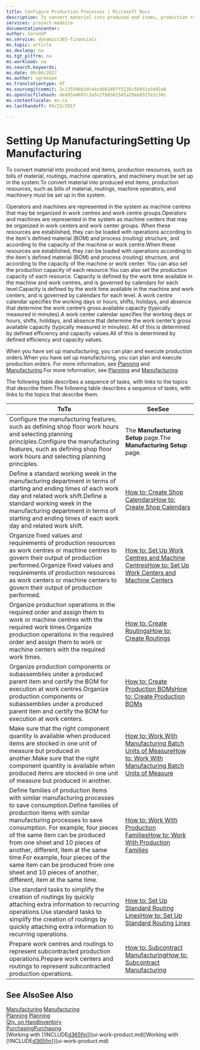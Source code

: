 ```yaml
---
title: Configure Production Processes | Microsoft Docs
description: To convert material into produced end items, production resources, such as bills of material, routings, machine operators, and machinery must be set up in the system.
services: project-madeira
documentationcenter: 
author: SorenGP
ms.service: dynamics365-financials
ms.topic: article
ms.devlang: na
ms.tgt_pltfrm: na
ms.workload: na
ms.search.keywords: 
ms.date: 09/04/2017
ms.author: sgroespe
ms.translationtype: HT
ms.sourcegitcommit: 2c13559bb3dc44cdb61697f5135c5b931e34d2a8
ms.openlocfilehash: de493a4697c3a5c2fb8581545a29ee832fe1c3dc
ms.contentlocale: en-ca
ms.lasthandoff: 09/22/2017

---
```

# <a name="setting-up-manufacturing"></a><span data-ttu-id="df4cd-103">Setting Up Manufacturing</span><span class="sxs-lookup"><span data-stu-id="df4cd-103">Setting Up Manufacturing</span></span>
<span data-ttu-id="df4cd-104">To convert material into produced end items, production resources, such as bills of material, routings, machine operators, and machinery must be set up in the system.</span><span class="sxs-lookup"><span data-stu-id="df4cd-104">To convert material into produced end items, production resources, such as bills of material, routings, machine operators, and machinery must be set up in the system.</span></span>

<span data-ttu-id="df4cd-105">Operators and machines are represented in the system as machine centres that may be organized in work centres and work centre groups.</span><span class="sxs-lookup"><span data-stu-id="df4cd-105">Operators and machines are represented in the system as machine centers that may be organized in work centers and work center groups.</span></span> <span data-ttu-id="df4cd-106">When these resources are established, they can be loaded with operations according to the item's defined material (BOM) and process (routing) structure, and according to the capacity of the machine or work centre.</span><span class="sxs-lookup"><span data-stu-id="df4cd-106">When these resources are established, they can be loaded with operations according to the item's defined material (BOM) and process (routing) structure, and according to the capacity of the machine or work center.</span></span> <span data-ttu-id="df4cd-107">You can also set the production capacity of each resource.</span><span class="sxs-lookup"><span data-stu-id="df4cd-107">You can also set the production capacity of each resource.</span></span> <span data-ttu-id="df4cd-108">Capacity is defined by the work time available in the machine and work centres, and is governed by calendars for each level.</span><span class="sxs-lookup"><span data-stu-id="df4cd-108">Capacity is defined by the work time available in the machine and work centers, and is governed by calendars for each level.</span></span> <span data-ttu-id="df4cd-109">A work centre calendar specifies the working days or hours, shifts, holidays, and absence that determine the work centre’s gross available capacity (typically measured in minutes).</span><span class="sxs-lookup"><span data-stu-id="df4cd-109">A work center calendar specifies the working days or hours, shifts, holidays, and absence that determine the work center’s gross available capacity (typically measured in minutes).</span></span> <span data-ttu-id="df4cd-110">All of this is determined by defined efficiency and capacity values.</span><span class="sxs-lookup"><span data-stu-id="df4cd-110">All of this is determined by defined efficiency and capacity values.</span></span>  

<span data-ttu-id="df4cd-111">When you have set up manufacturing, you can plan and execute production orders.</span><span class="sxs-lookup"><span data-stu-id="df4cd-111">When you have set up manufacturing, you can plan and execute production orders.</span></span> <span data-ttu-id="df4cd-112">For more information, see [Planning](production-planning.md) and [Manufacturing](production-manage-manufacturing.md).</span><span class="sxs-lookup"><span data-stu-id="df4cd-112">For more information, see [Planning](production-planning.md) and [Manufacturing](production-manage-manufacturing.md).</span></span>  

 <span data-ttu-id="df4cd-113">The following table describes a sequence of tasks, with links to the topics that describe them.</span><span class="sxs-lookup"><span data-stu-id="df4cd-113">The following table describes a sequence of tasks, with links to the topics that describe them.</span></span>   

|<span data-ttu-id="df4cd-114">**To**</span><span class="sxs-lookup"><span data-stu-id="df4cd-114">**To**</span></span>|<span data-ttu-id="df4cd-115">**See**</span><span class="sxs-lookup"><span data-stu-id="df4cd-115">**See**</span></span>|  
|------------|-------------|  
|<span data-ttu-id="df4cd-116">Configure the manufacturing features, such as defining shop floor work hours and selecting planning principles.</span><span class="sxs-lookup"><span data-stu-id="df4cd-116">Configure the manufacturing features, such as defining shop floor work hours and selecting planning principles.</span></span>|<span data-ttu-id="df4cd-117">The **Manufacturing Setup** page.</span><span class="sxs-lookup"><span data-stu-id="df4cd-117">The **Manufacturing Setup** page.</span></span>|  
|<span data-ttu-id="df4cd-118">Define a standard working week in the manufacturing department in terms of starting and ending times of each work day and related work shift.</span><span class="sxs-lookup"><span data-stu-id="df4cd-118">Define a standard working week in the manufacturing department in terms of starting and ending times of each work day and related work shift.</span></span>|[<span data-ttu-id="df4cd-119">How to: Create Shop Calendars</span><span class="sxs-lookup"><span data-stu-id="df4cd-119">How to: Create Shop Calendars</span></span>](production-how-to-create-work-center-calendars.md)|  
|<span data-ttu-id="df4cd-120">Organize fixed values and requirements of production resources as work centres or machine centres to govern their output of production performed.</span><span class="sxs-lookup"><span data-stu-id="df4cd-120">Organize fixed values and requirements of production resources as work centers or machine centers to govern their output of production performed.</span></span>|[<span data-ttu-id="df4cd-121">How to: Set Up Work Centres and Machine Centres</span><span class="sxs-lookup"><span data-stu-id="df4cd-121">How to: Set Up Work Centers and Machine Centers</span></span>](production-how-to-set-up-work-and-machine-centers.md)|
|<span data-ttu-id="df4cd-122">Organize production operations in the required order and assign them to work or machine centres with the required work times.</span><span class="sxs-lookup"><span data-stu-id="df4cd-122">Organize production operations in the required order and assign them to work or machine centers with the required work times.</span></span>|[<span data-ttu-id="df4cd-123">How to: Create Routings</span><span class="sxs-lookup"><span data-stu-id="df4cd-123">How to: Create Routings</span></span>](production-how-to-create-routings.md)|
|<span data-ttu-id="df4cd-124">Organize production components or subassemblies under a produced parent item and certify the BOM for execution at work centres.</span><span class="sxs-lookup"><span data-stu-id="df4cd-124">Organize production components or subassemblies under a produced parent item and certify the BOM for execution at work centers.</span></span>|[<span data-ttu-id="df4cd-125">How to: Create Production BOMs</span><span class="sxs-lookup"><span data-stu-id="df4cd-125">How to: Create Production BOMs</span></span>](production-how-to-create-production-boms.md)|
|<span data-ttu-id="df4cd-126">Make sure that the right component quantity is available when produced items are stocked in one unit of measure but produced in another.</span><span class="sxs-lookup"><span data-stu-id="df4cd-126">Make sure that the right component quantity is available when produced items are stocked in one unit of measure but produced in another.</span></span>|[<span data-ttu-id="df4cd-127">How to: Work With Manufacturing Batch Units of Measure</span><span class="sxs-lookup"><span data-stu-id="df4cd-127">How to: Work With Manufacturing Batch Units of Measure</span></span>](production-how-to-use-the-manufacturing-batch-unit-of-measure.md)|  
|<span data-ttu-id="df4cd-128">Define families of production items with similar manufacturing processes to save consumption.</span><span class="sxs-lookup"><span data-stu-id="df4cd-128">Define families of production items with similar manufacturing processes to save consumption.</span></span> <span data-ttu-id="df4cd-129">For example, four pieces of the same item can be produced from one sheet and 10 pieces of another, different, item at the same time.</span><span class="sxs-lookup"><span data-stu-id="df4cd-129">For example, four pieces of the same item can be produced from one sheet and 10 pieces of another, different, item at the same time.</span></span>|[<span data-ttu-id="df4cd-130">How to: Work With Production Families</span><span class="sxs-lookup"><span data-stu-id="df4cd-130">How to: Work With Production Families</span></span>](production-how-work-family.md)|
|<span data-ttu-id="df4cd-131">Use standard tasks to simplify the creation of routings by quickly attaching extra information to recurring operations.</span><span class="sxs-lookup"><span data-stu-id="df4cd-131">Use standard tasks to simplify the creation of routings by quickly attaching extra information to recurring operations.</span></span>|[<span data-ttu-id="df4cd-132">How to: Set Up Standard Routing Lines</span><span class="sxs-lookup"><span data-stu-id="df4cd-132">How to: Set Up Standard Routing Lines</span></span>](production-how-set-up-standard-routing-lines.md)|  
|<span data-ttu-id="df4cd-133">Prepare work centres and routings to represent subcontracted production operations.</span><span class="sxs-lookup"><span data-stu-id="df4cd-133">Prepare work centers and routings to represent subcontracted production operations.</span></span>|[<span data-ttu-id="df4cd-134">How to: Subcontract Manufacturing</span><span class="sxs-lookup"><span data-stu-id="df4cd-134">How to: Subcontract Manufacturing</span></span>](production-how-to-subcontract-manufacturing.md)|  

## <a name="see-also"></a><span data-ttu-id="df4cd-135">See Also</span><span class="sxs-lookup"><span data-stu-id="df4cd-135">See Also</span></span>
<span data-ttu-id="df4cd-136">[Manufacturing](production-manage-manufacturing.md)  </span><span class="sxs-lookup"><span data-stu-id="df4cd-136">[Manufacturing](production-manage-manufacturing.md)  </span></span>  
<span data-ttu-id="df4cd-137">[Planning](production-planning.md) </span><span class="sxs-lookup"><span data-stu-id="df4cd-137">[Planning](production-planning.md) </span></span>  
[<span data-ttu-id="df4cd-138">Qty. on Hand</span><span class="sxs-lookup"><span data-stu-id="df4cd-138">Inventory</span></span>](inventory-manage-inventory.md)  
[<span data-ttu-id="df4cd-139">Purchasing</span><span class="sxs-lookup"><span data-stu-id="df4cd-139">Purchasing</span></span>](purchasing-manage-purchasing.md)  
<span data-ttu-id="df4cd-140">[Working with [!INCLUDE[d365fin](includes/d365fin_md.md)]](ui-work-product.md)</span><span class="sxs-lookup"><span data-stu-id="df4cd-140">[Working with [!INCLUDE[d365fin](includes/d365fin_md.md)]](ui-work-product.md)</span></span>

